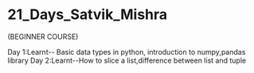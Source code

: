 # 21_Days_Satvik_Mishra
(BEGINNER COURSE)

Day 1:Learnt-- Basic data types in python, introduction to numpy,pandas library
Day 2:Learnt--How to slice a list,difference between list and tuple
